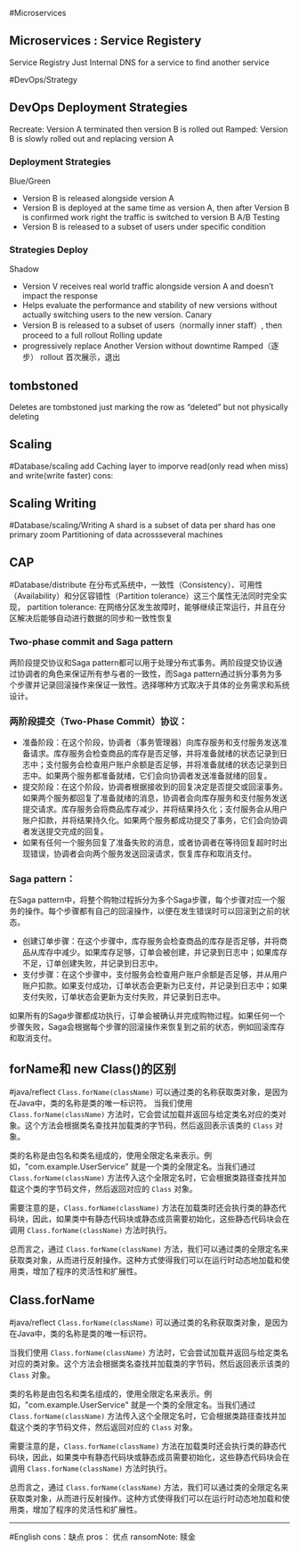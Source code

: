 #Microservices 
## Microservices : Service Registery
Service Registry Just Internal DNS
for a service to find another service

#DevOps/Strategy
## DevOps Deployment Strategies
Recreate: Version A terminated then version B is rolled out
Ramped: Version B is slowly rolled out and replacing version A
### Deployment Strategies 
Blue/Green
- Version B is released alongside version A
- Version B is deployed at the same time as version A, then after Version B is confirmed work right the traffic is switched to version B
A/B Testing
- Version B is released to a subset of users under specific condition
### Strategies  Deploy
Shadow
- Version V receives real world traffic alongside version A and doesn’t impact the response
- Helps evaluate the performance and stability of new versions without actually switching users to the new version.
Canary
- Version B is released to a subset of users（normally inner staff）, then proceed to a full rollout
Rolling update
- progressively replace Another Version without downtime
Ramped（逐步）
rollout 首次展示，退出

## tombstoned
Deletes are tombstoned
just marking the row as “deleted” but not physically deleting

## Scaling 
#Database/scaling 
add Caching layer to imporve read(only read when miss) and write(write faster)
cons:
## Scaling Writing
#Database/scaling/Writing 
A shard is a subset of data
per shard has one primary zoom
Partitioning of data acrossseveral machines

## CAP
#Database/distribute 
在分布式系统中，一致性（Consistency）、可用性（Availability）和分区容错性（Partition tolerance）这三个属性无法同时完全实现，
partition tolerance: 在网络分区发生故障时，能够继续正常运行，并且在分区解决后能够自动进行数据的同步和一致性恢复


### Two-phase commit and Saga pattern
两阶段提交协议和Saga pattern都可以用于处理分布式事务。两阶段提交协议通过协调者的角色来保证所有参与者的一致性，而Saga pattern通过拆分事务为多个步骤并记录回滚操作来保证一致性。选择哪种方式取决于具体的业务需求和系统设计。
### 两阶段提交（Two-Phase Commit）协议：
- 准备阶段：在这个阶段，协调者（事务管理器）向库存服务和支付服务发送准备请求。库存服务会检查商品的库存是否足够，并将准备就绪的状态记录到日志中；支付服务会检查用户账户余额是否足够，并将准备就绪的状态记录到日志中。如果两个服务都准备就绪，它们会向协调者发送准备就绪的回复。
- 提交阶段：在这个阶段，协调者根据接收到的回复决定是否提交或回滚事务。如果两个服务都回复了准备就绪的消息，协调者会向库存服务和支付服务发送提交请求。库存服务会将商品库存减少，并将结果持久化；支付服务会从用户账户扣款，并将结果持久化。如果两个服务都成功提交了事务，它们会向协调者发送提交完成的回复。
- 如果有任何一个服务回复了准备失败的消息，或者协调者在等待回复超时时出现错误，协调者会向两个服务发送回滚请求，恢复库存和取消支付。

### Saga pattern：
在Saga pattern中，将整个购物过程拆分为多个Saga步骤，每个步骤对应一个服务的操作。每个步骤都有自己的回滚操作，以便在发生错误时可以回滚到之前的状态。

- 创建订单步骤：在这个步骤中，库存服务会检查商品的库存是否足够，并将商品从库存中减少。如果库存足够，订单会被创建，并记录到日志中；如果库存不足，订单创建失败，并记录到日志中。
- 支付步骤：在这个步骤中，支付服务会检查用户账户余额是否足够，并从用户账户扣款。如果支付成功，订单状态会更新为已支付，并记录到日志中；如果支付失败，订单状态会更新为支付失败，并记录到日志中。

如果所有的Saga步骤都成功执行，订单会被确认并完成购物过程。如果任何一个步骤失败，Saga会根据每个步骤的回滚操作来恢复到之前的状态，例如回滚库存和取消支付。


## forName和 new Class()的区别
#java/reflect
`Class.forName(className)` 可以通过类的名称获取类对象，是因为在Java中，类的名称是类的唯一标识符。
当我们使用 `Class.forName(className)` 方法时，它会尝试加载并返回与给定类名对应的类对象。这个方法会根据类名查找并加载类的字节码，然后返回表示该类的 `Class` 对象。

类的名称是由包名和类名组成的，使用全限定名来表示。例如，"com.example.UserService" 就是一个类的全限定名。当我们通过 `Class.forName(className)` 方法传入这个全限定名时，它会根据类路径查找并加载这个类的字节码文件，然后返回对应的 `Class` 对象。

需要注意的是，`Class.forName(className)` 方法在加载类时还会执行类的静态代码块，因此，如果类中有静态代码块或静态成员需要初始化，这些静态代码块会在调用 `Class.forName(className)` 方法时执行。

总而言之，通过 `Class.forName(className)` 方法，我们可以通过类的全限定名来获取类对象，从而进行反射操作。这种方式使得我们可以在运行时动态地加载和使用类，增加了程序的灵活性和扩展性。

## Class.forName
#java/reflect
`Class.forName(className)` 可以通过类的名称获取类对象，是因为在Java中，类的名称是类的唯一标识符。

当我们使用 `Class.forName(className)` 方法时，它会尝试加载并返回与给定类名对应的类对象。这个方法会根据类名查找并加载类的字节码，然后返回表示该类的 `Class` 对象。

类的名称是由包名和类名组成的，使用全限定名来表示。例如，"com.example.UserService" 就是一个类的全限定名。当我们通过 `Class.forName(className)` 方法传入这个全限定名时，它会根据类路径查找并加载这个类的字节码文件，然后返回对应的 `Class` 对象。

需要注意的是，`Class.forName(className)` 方法在加载类时还会执行类的静态代码块，因此，如果类中有静态代码块或静态成员需要初始化，这些静态代码块会在调用 `Class.forName(className)` 方法时执行。

总而言之，通过 `Class.forName(className)` 方法，我们可以通过类的全限定名来获取类对象，从而进行反射操作。这种方式使得我们可以在运行时动态地加载和使用类，增加了程序的灵活性和扩展性。


----
#English
cons：缺点
pros： 优点
ransomNote: 赎金
